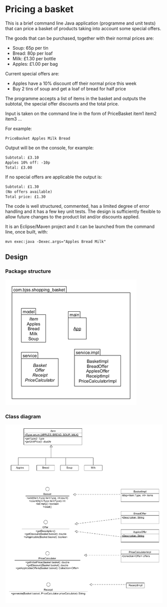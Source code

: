 # Pricing a basket

This is a brief command line Java application (programme and unit tests) that can price a basket of products taking into account some special offers. 

The goods that can be purchased, together with their normal prices are:

*   Soup: 65p per tin
*   Bread: 80p per loaf
*   Milk: £1.30 per bottle
*   Apples: £1.00 per bag

Current special offers are:

*   Apples have a 10% discount off their normal price this week
*   Buy 2 tins of soup and get a loaf of bread for half price

The programme accepts a list of items in the basket and outputs the subtotal, the special offer discounts and the total price. 

Input is taken on the command line in the form of PriceBasket item1 item2 item3 ...

For example:

```
PriceBasket Apples Milk Bread
```

Output will be on the console, for example:

```
Subtotal: £3.10
Apples 10% off: -10p
Total: £3.00
```

If no special offers are applicable the output is:

```
Subtotal: £1.30
(No offers available)
Total price: £1.30
```

The code is well structured, commented, has a limited degree of error handling and it has a few key unit tests. The design is sufficiently flexible to allow future changes to the product list and/or discounts applied. 

It is an Eclipse/Maven project and it can be launched from the command line, once built, with:

```
mvn exec:java -Dexec.args="Apples Bread Milk"
```

## Design

### Package structure

![Package structure](https://raw.githubusercontent.com/vilmoszsombori/shopping-basket/master/doc/package-diagram.png "Package structure")

### Class diagram

![Class diagram](https://raw.githubusercontent.com/vilmoszsombori/shopping-basket/master/doc/class-diagram.png "Class diagram")
